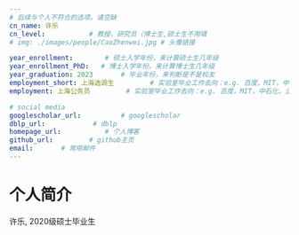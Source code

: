 ```yaml
---
# 后续与个人不符合的选项，请空缺
cn_name: 许乐
cn_level:           # 教授，研究员（博士生,硕士生不用填
# img: ./images/people/CaoZhenwei.jpg # 头像链接

year_enrollment:        # 硕士入学年份，来计算硕士生几年级
year_enrollment_PhD:   # 博士入学年份，来计算博士生几年级
year_graduation: 2023       # 毕业年份，来判断是不是校友
employment_short: 上海选调生         # 实验室毕业工作去向：e.g. 百度，MIT，中石化，公务员
employment: 上海公务员         # 实验室毕业工作去向：e.g. 百度，MIT，中石化，公务员

# social media
googlescholar_url:          # googlescholar
dblp_url:            # dblp
homepage_url:           # 个人博客
github_url:         # github主页
email:       # 常用邮件
---
```


# 个人简介

许乐, 2020级硕士毕业生